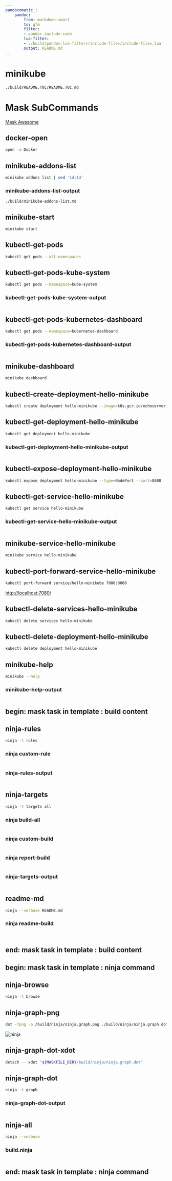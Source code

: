 ```yaml
---
pandocomatic_:
    pandoc:
        from: markdown-smart
        to: gfm
        filter:
        - pandoc-include-code
        lua-filter:
        - ./build/pandoc-lua-filters/include-files/include-files.lua
        output: README.md
...
```


# minikube

<!-- markdownlint-disable MD007 MD030 -->
```{.include}
./build/README.TOC/README.TOC.md
```
<!-- markdownlint-enable MD007 MD030 -->

# Mask SubCommands

[Mask Awesome](https://github.com/huzhenghui/mask-awesome)

## docker-open

```bash
open -a Docker
```

## minikube-addons-list

```bash
minikube addons list | sed '1d;$d'
```

### minikube-addons-list-output

```{.include}
./build/minikube-addons-list.md
```

## minikube-start

```bash
minikube start
```

## kubectl-get-pods

```bash
kubectl get pods --all-namespaces
```

## kubectl-get-pods-kube-system

```bash
kubectl get pods --namespace=kube-system
```

### kubectl-get-pods-kube-system-output

```{.plain include=./build/kubectl-get-pods-kube-system-output.txt}
```

## kubectl-get-pods-kubernetes-dashboard

``` bash
kubectl get pods --namespace=kubernetes-dashboard
```

### kubectl-get-pods-kubernetes-dashboard-output

```{.plain include=./build/kubectl-get-pods-kubernetes-dashboard-output.txt}
```

## minikube-dashboard

```bash
minikube dashboard
```

## kubectl-create-deployment-hello-minikube

```bash
kubectl create deployment hello-minikube --image=k8s.gcr.io/echoserver:1.4
```

## kubectl-get-deployment-hello-minikube

```bash
kubectl get deployment hello-minikube
```

### kubectl-get-deployment-hello-minikube-output

```{.plain include=./build/kubectl-get-deployment-hello-minikube-output.txt}
```

## kubectl-expose-deployment-hello-minikube

```bash
kubectl expose deployment hello-minikube --type=NodePort --port=8080
```

## kubectl-get-service-hello-minikube

```bash
kubectl get service hello-minikube
```

### kubectl-get-service-hello-minikube-output

```{.plain include=./build/kubectl-get-service-hello-minikube.txt}
```

## minikube-service-hello-minikube

```bash
minikube service hello-minikube
```

## kubectl-port-forward-service-hello-minikube

```bash
kubectl port-forward service/hello-minikube 7080:8080
```

<http://localhost:7080/>

## kubectl-delete-services-hello-minikube

```bash
kubectl delete services hello-minikube
```

## kubectl-delete-deployment-hello-minikube

```bash
kubectl delete deployment hello-minikube
```

## minikube-help

```bash
minikube --help
```

### minikube-help-output

<!-- markdownlint-disable MD013 -->
```{.plain include=./build/minikube-help-output.txt}
```
<!-- markdownlint-enable MD013 -->

## begin: mask task in template : build content

## ninja-rules

```bash
ninja -t rules
```

### ninja custom-rule

```{.ninja include=build.ninja snippet=custom-rule}
```

### ninja-rules-output

```{.plain include=./build/ninja/ninja-rules-output.txt}
```

## ninja-targets

```bash
ninja -t targets all
```

### ninja build-all

```{.ninja include=build.ninja snippet=build-all}
```

### ninja custom-build

```{.ninja include=build.ninja snippet=custom-build}

```

### ninja report-build

```{.ninja include=build.ninja snippet=report-build}

```

### ninja-targets-output

```{.plain include=./build/ninja/ninja-targets-output.txt}
```

## readme-md

```bash
ninja --verbose README.md
```

### ninja readme-build

```{.ninja include=build.ninja snippet=custom-readme-build}
```

```{.ninja include=build.ninja snippet=readme-build}
```

## end: mask task in template : build content

## begin: mask task in template : ninja command

## ninja-browse

```bash
ninja -t browse
```

## ninja-graph-png

```bash
dot -Tpng -o./build/ninja/ninja.graph.png ./build/ninja/ninja.graph.dot
```

![ninja](./build/ninja/ninja.graph.png)

## ninja-graph-dot-xdot

```bash
detach -- xdot "${MASKFILE_DIR}/build/ninja/ninja.graph.dot"
```

## ninja-graph-dot

```bash
ninja -t graph
```

### ninja-graph-dot-output

```{.dot include=./build/ninja/ninja.graph.dot}
```

## ninja-all

```bash
ninja --verbose
```

### build.ninja

```{.ninja include=./build.ninja}
```

## end: mask task in template : ninja command
